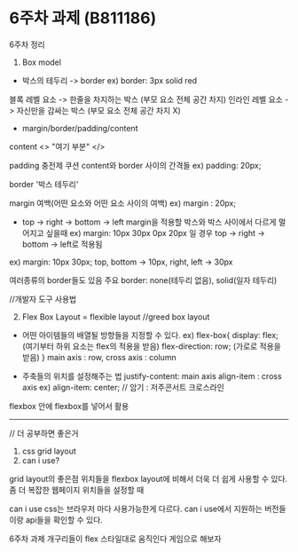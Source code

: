 # 6주차 과제 (B811186)

6주차 정리

1. Box model

- 박스의 테두리 -> border
ex) border: 3px solid red

블록 레벨 요소 -> 한줄을 차지하는 박스 (부모 요소 전체 공간 차지)
인라인 레벨 요소 -> 자신만을 감싸는 박스 (부모 요소 전체 공간 차지 X)

- margin/border/padding/content

content <> "여기 부분" </>

padding 충전제 쿠션 content와 border 사이의 간격들
ex) padding: 20px;

border '박스 테두리'

margin 여백(어떤 요소와 어떤 요소 사이의 여백)
ex) margin : 20px; 


- top -> right -> bottom -> left
margin을 적용할 박스와 박스 사이에서 다르게 멀어지고 싶을때
ex) margin: 10px 30px 0px 20px 일 경우
top -> right -> bottom -> left로 적용됨

ex) margin: 10px 30px;
top, bottom -> 10px, right, left -> 30px

여러종류의 border들도 있음
주요 border: none(테두리 없음), solid(일자 테두리)

//개발자 도구 사용법

2. Flex Box Layout = flexible layout
//greed box layout

- 어떤 아이템들의 배열될 방향들을 지정할 수 있다.
ex) flex-box{
    display: flex;  (여기부터 하위 요소는 flex의 적용을 받음)
    flex-direction: row;    (가로로 적용을 받음)
}
main axis : row, cross axis : column

- 주축들의 위치를 설정해주는 법
justify-content: main axis
align-item : cross axis
ex) align-item: center;
// 암기 : 저주콘서트 크로스라인

flexbox 안에 flexbox를 넣어서 활용

---------------------------------------
// 더 공부하면 좋은거
1. css grid layout
2. can i use?

grid layout의 좋은점
위치들을 flexbox layout에 비해서 더욱 더 쉽게 사용할 수 있다.
좀 더 복잡한 웹페이지 위치들을 설정할 때

can i use
css는 브라우저 마다 사용가능한게 다르다.
can i use에서 지원하는 버전들이랑 api들을 확인할 수 있다.

6주차 과제
개구리들이 flex 스타일대로 움직인다
게임으로 해보자